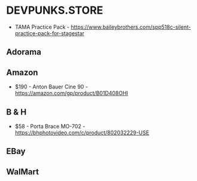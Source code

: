# DEVPUNKS.STORE

  - TAMA Practice Pack - https://www.baileybrothers.com/spp518c-silent-practice-pack-for-stagestar

## Adorama


## Amazon

  - $190 - Anton Bauer Cine 90 - https://amazon.com/gp/product/B01D408OHI


## B & H

  - $58 - Porta Brace MO-702 - https://bhphotovideo.com/c/product/802032229-USE


## EBay


## WalMart



